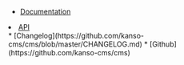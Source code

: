 <!-- _navbar.md -->
* [Documentation](/)
<li><a href="/api/5.2.0/index.html">API</a></li>
* [Changelog](https://github.com/kanso-cms/cms/blob/master/CHANGELOG.md)
* [Github](https://github.com/kanso-cms/cms)

